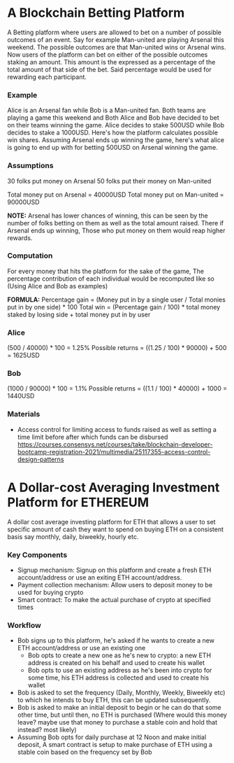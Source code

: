# A Blockchain Betting Platform 
A Betting platform where users are allowed to bet on a number of possible outcomes of an event. Say for example Man-united are playing Arsenal this weekend. The possible outcomes are that Man-united wins or Arsenal wins. Now users of the platform can bet on either of the possible outcomes staking an amount. This amount is the expressed as a percentage of the total amount of that side of the bet. Said percentage would be used for rewarding each participant.

### Example
Alice is an Arsenal fan while Bob is a Man-united fan. Both teams are playing a game this weekend and Both Alice and Bob have decided to bet on their teams winning the game.
Alice decides to stake 500USD while Bob decides to stake a 1000USD. Here's how the platform calculates possible win shares.
Assuming Arsenal ends up winning the game, here's what alice is going to end up with for betting 500USD on Arsenal winning the game.
### Assumptions
30 folks put money on Arsenal
50 folks put their money on Man-united

Total money put on Arsenal = 40000USD
Total money put on Man-united = 90000USD

**NOTE:** 
Arsenal has lower chances of winning, this can be seen by the number of folks betting on them as well as the total amount raised. There if Arsenal ends up winning, Those who put money on them would reap higher rewards.

### Computation
For every money that hits the platform for the sake of the game, The percentage contribution of each individual would be recomputed like so (Using Alice and Bob as examples)

**FORMULA:**
Percentage gain = (Money put in by a single user / Total monies put in by one side) * 100
Total win = (Percentage gain / 100) * total money staked by losing side + total money put in by user
### Alice
(500 / 40000) * 100 = 1.25%
Possible returns = ((1.25 / 100) * 90000) + 500 = 1625USD
### Bob
(1000 / 90000) * 100 = 1.1%
Possible returns = ((1.1 / 100) * 40000) + 1000 = 1440USD

### Materials
- Access control for limiting access to funds raised as well as setting a time limit before after which funds can be disbursed https://courses.consensys.net/courses/take/blockchain-developer-bootcamp-registration-2021/multimedia/25117355-access-control-design-patterns


# A Dollar-cost Averaging Investment Platform for ETHEREUM
A dollar cost average investing platform for ETH that allows a user to set specific amount of cash they want to spend on buying ETH on a consistent basis say monthly, daily, biweekly, hourly etc.

### Key Components
- Signup mechanism: Signup on this platform and create a fresh ETH account/address or use an exiting ETH account/address.
- Payment collection mechanism: Allow users to deposit money to be used for buying crypto
- Smart contract: To make the actual purchase of crypto at specified times

### Workflow
- Bob signs up to this platform, he's asked if he wants to create a new ETH account/address or use an existing one
    - Bob opts to create a new one as he's new to crypto: a new ETH address is created on his behalf and used to create his wallet
    - Bob opts to use an existing address as he's been into crypto for some time, his ETH address is collected and used to create his wallet
- Bob is asked to set the frequency (Daily, Monthly, Weekly, Biweekly etc) to which he intends to buy ETH, this can be updated subsequently.
- Bob is asked to make an initial deposit to begin or he can do that some other time, but until then, no ETH is purchased (Where would this money leave? maybe use that money to purchase a stable coin and hold that instead? most likely)
- Assuming Bob opts for daily purchase at 12 Noon and make initial deposit, A smart contract is setup to make purchase of ETH using a stable coin based on the frequency set by Bob




